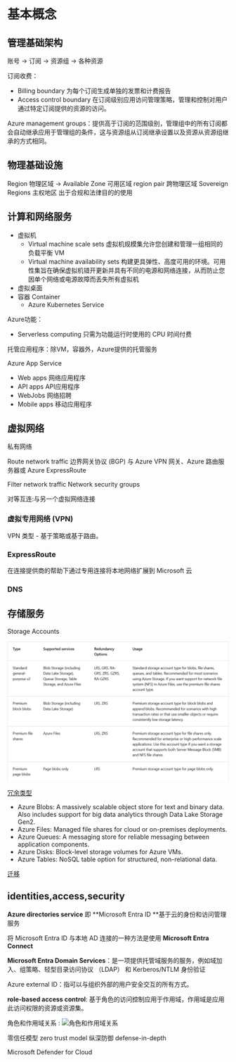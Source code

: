 

# 基本概念

## 管理基础架构

账号 -> 订阅 -> 资源组 -> 各种资源


订阅收费：
- Billing boundary 为每个订阅生成单独的发票和计费报告
- Access control boundary 在订阅级别应用访问管理策略，管理和控制对用户通过特定订阅提供的资源的访问。


Azure management groups：提供高于订阅的范围级别，管理组中的所有订阅都会自动继承应用于管理组的条件，这与资源组从订阅继承设置以及资源从资源组继承的方式相同。

## 物理基础设施
Region 物理区域 -> Available Zone 可用区域
region pair 跨物理区域
Sovereign Regions 主权地区 出于合规和法律目的的使用


## 计算和网络服务

- 虚拟机
  - Virtual machine scale sets 虚拟机规模集允许您创建和管理一组相同的负载平衡 VM
  - Virtual machine availability sets 构建更具弹性、高度可用的环境。可用性集旨在确保虚拟机错开更新并具有不同的电源和网络连接，从而防止您因单个网络或电源故障而丢失所有虚拟机
- 虚拟桌面
- 容器 Container
  - Azure Kubernetes Service

Azure功能：
- Serverless computing 只需为功能运行时使用的 CPU 时间付费

托管应用程序：除VM，容器外，Azure提供的托管服务

Azure App Service

- Web apps 网络应用程序
- API apps API应用程序
- WebJobs 网络招聘
- Mobile apps 移动应用程序

## 虚拟网络

私有网络

Route network traffic
边界网关协议 (BGP) 与 Azure VPN 网关、Azure 路由服务器或 Azure ExpressRoute 

Filter network traffic
Network security groups 

对等互连:与另一个虚拟网络连接

### 虚拟专用网络 (VPN) 

 VPN 类型 - 基于策略或基于路由。

### ExpressRoute
在连接提供商的帮助下通过专用连接将本地网络扩展到 Microsoft 云


### DNS

## 存储服务
Storage Accounts

![storage account type and redundancy](/img/storage%20account%20type.png)

[冗余类型](https://learn.microsoft.com/en-us/training/modules/describe-azure-storage-services/3-redundancy)


- Azure Blobs: A massively scalable object store for text and binary data. Also includes support for big data analytics through Data Lake Storage Gen2.
- Azure Files: Managed file shares for cloud or on-premises deployments.
- Azure Queues: A messaging store for reliable messaging between application components.
- Azure Disks: Block-level storage volumes for Azure VMs.
- Azure Tables: NoSQL table option for structured, non-relational data.

[迁移](https://learn.microsoft.com/en-us/training/modules/describe-azure-storage-services/6-identify-azure-data-migration-options)

## identities,access,security
**Azure directories service** 即 **Microsoft Entra ID **基于云的身份和访问管理服务

将 Microsoft Entra ID 与本地 AD 连接的一种方法是使用 **Microsoft Entra Connect**

**Microsoft Entra Domain Services**：是一项提供托管域服务的服务，例如域加入、组策略、轻型目录访问协议 （LDAP） 和 Kerberos/NTLM 身份验证

Azure external ID：指可以与组织外部的用户安全交互的所有方式。

**role-based access control**: 基于角色的访问控制应用于作用域，作用域是应用此访问权限的资源或资源集。

 角色和作用域关系 :
![角色和作用域关系](https://learn.microsoft.com/en-us/training/wwl-azure/describe-azure-identity-access-security/media/role-based-access-scope-4b12a8f3.png)

零信任模型 zero trust model
纵深防御 defense-in-depth 

Microsoft Defender for Cloud
